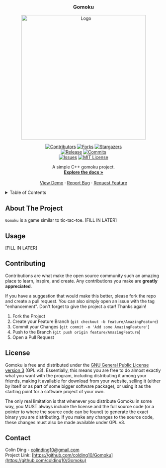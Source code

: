 <div align="center">

<h3 align="center">Gomoku</h3>

<div align="center">
  <a href="https://github.com/colding10/Gomoku">
      <img src="https://raw.githubusercontent.com/colding10/Gomoku/adfcef6b83760c19fe876664bf6e46cd3c141152/images/logo.jpeg" alt="Logo" width="400" height="400">
  </a>

  [![Contributors][contributors-shield]][contributors-url]
  [![Forks][forks-shield]][forks-url]
  [![Stargazers][stars-shield]][stars-url]
  <br/>
  [![Release][release-shield]][release-link]
  [![Commits][commits-shield]][commits-link]
  <br/>
  [![Issues][issues-shield]][issues-url]
  [![MIT License][license-shield]][license-url]
</div>

  <p align="center">
    A simple C++ gomoku project.
    <br />
    <a href="https://github.com/colding10/Gomoku"><strong>Explore the docs »</strong></a>
    <br />
    <br />
    <a href="https://github.com/colding10/Gomoku">View Demo</a>
    ·
    <a href="https://github.com/colding10/Gomoku/issues">Report Bug</a>
    ·
    <a href="https://github.com/colding10/Gomoku/issues">Request Feature</a>
  </p>
</div>

<!-- TABLE OF CONTENTS -->

<details>
  <summary>Table of Contents</summary>
  <ol>
    <li>
      <a href="#about-the-project">About The Project</a>
    </li>
    <li><a href="#usage">Usage</a></li>
    <li><a href="#license">License</a></li>
    <li><a href="#contact">Contact</a></li>
  </ol>
</details>

<!-- ABOUT THE PROJECT -->

## About The Project

`Gomoku` is a game similar to tic-tac-toe. [FILL IN LATER]

## Usage

[FILL IN LATER]

<!-- CONTRIBUTING -->

## Contributing

Contributions are what make the open source community such an amazing place to learn, inspire, and create. Any contributions you make are __greatly appreciated__.

If you have a suggestion that would make this better, please fork the repo and create a pull request. You can also simply open an issue with the tag "enhancement".
Don't forget to give the project a star! Thanks again!

1. Fork the Project
2. Create your Feature Branch (`git checkout -b feature/AmazingFeature`)
3. Commit your Changes (`git commit -m 'Add some AmazingFeature'`)
4. Push to the Branch (`git push origin feature/AmazingFeature`)
5. Open a Pull Request

<!-- LICENSE -->

## License

Gomoku is free and distributed under the
[GNU General Public License version 3][license-url] (GPL v3). Essentially,
this means you are free to do almost exactly what you want with the program,
including distributing it among your friends, making it available for download
from your website, selling it (either by itself or as part of some bigger
software package), or using it as the starting point for a software project of
your own.

The only real limitation is that whenever you distribute Gomoku in some way,
you MUST always include the license and the full source code (or a pointer to
where the source code can be found) to generate the exact binary you are
distributing. If you make any changes to the source code, these changes must
also be made available under GPL v3.

## Contact

Colin Ding - colinding10@gmail.com
<br/>
Project Link: [https://github.com/colding10/Gomoku](https://github.com/colding10/Gomoku)

<!-- LINKS -->
[contributors-url]: https://github.com/colding10/Gomoku/graphs/contributors
[forks-url]: https://github.com/colding10/Gomoku/network/members
[stars-url]: https://github.com/colding10/Gomoku/stargazers
[issues-url]: https://github.com/colding10/Gomoku/issues
[license-url]: https://github.com/colding10/Gomoku/blob/master/LICENSE

[contributors-shield]: https://img.shields.io/github/contributors/colding10/Gomoku.svg?style=for-the-badge&color=success
[forks-shield]: https://img.shields.io/github/forks/colding10/Gomoku.svg?style=for-the-badge&color=success
[stars-shield]: https://img.shields.io/github/stars/colding10/Gomoku.svg?style=for-the-badge&color=success
[issues-shield]: https://img.shields.io/github/issues/colding10/Gomoku.svg?style=for-the-badge&color=success
[license-shield]: https://img.shields.io/github/license/colding10/Gomoku.svg?style=for-the-badge&color=success
[release-shield]:      https://img.shields.io/github/v/release/colding10/Gomoku?style=for-the-badge&label=official%20release
[commits-shield]:      https://img.shields.io/github/commits-since/colding10/Gomoku/latest?style=for-the-badge

[release-link]:       https://github.com/colding10/Gomoku/releases/latest
[commits-link]:       https://github.com/colding10/Gomoku/commits/master
